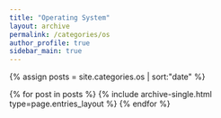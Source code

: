 ```yaml
---
title: "Operating System"
layout: archive
permalink: /categories/os
author_profile: true
sidebar_main: true
---
```


{% assign posts = site.categories.os | sort:"date" %}

{% for post in posts %}
  {% include archive-single.html type=page.entries_layout %}
{% endfor %}
